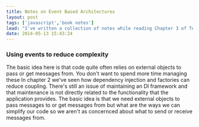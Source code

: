 ```yaml
---
title: Notes on Event Based Architectures
layout: post
tags: ['javascript','book notes']
lead: "I've written a collection of notes while reading Chapter 3 of Testable Javascript. Please don't assume what I've written is completely correct, these notes reflect my interpretation of the book's contents."
date: 2014-05-13 15:43:24
---
```


### Using events to reduce complexity
The basic idea here is that code quite often relies on external objects to pass or get messages from. You don't want to spend more time managing these 
In chapter 2 we've seen how dependency injection and factories can reduce coupling. There's still an issue of maintaining an DI framework and that maintenance is not directly related to the functionality that the application provides. The basic idea is that we need external objects to pass messages to or get messages from but what are the ways we can simplify our code so we aren't as concernced about what to send or receive messages from. 